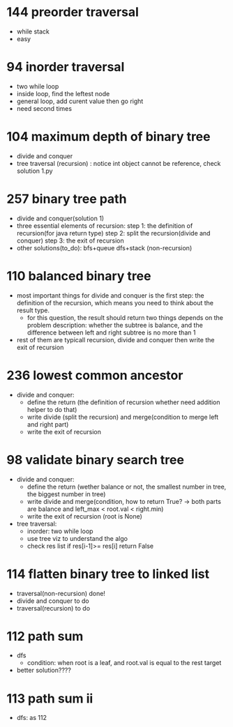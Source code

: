 # 144 preorder traversal
- while stack
- easy
# 94 inorder traversal
- two while loop
- inside loop, find the leftest node
- general loop, add curent value then go right
- need second times
# 104 maximum depth of binary tree
- divide and conquer
- tree traversal (recursion) : notice int object cannot be reference, check solution 1.py
# 257 binary tree path
- divide and conquer(solution 1)
- three essential elements of recursion:
  step 1: the definition of recursion(for java return type)
  step 2: split the recursion(divide and conquer)
  step 3: the exit of recursion
- other solutions(to_do): bfs+queue dfs+stack (non-recursion)
# 110 balanced binary tree
- most important things for divide and conquer is the first step:
  the definition of the recursion, which means you need to think about the result type.
  - for this question, the result should return two things depends on the problem description:
  whether the subtree is balance, and the difference between left and right subtree is no more than 1
- rest of them are typicall recursion, divide and conquer then write the exit of recursion
# 236 lowest common ancestor
- divide and conquer:  
  - define the return (the definition of recursion whether need addition helper to do that)
  - write divide (split the recursion) and merge(condition to merge left and right part)
  - write the exit of recursion
# 98 validate binary search tree
- divide and conquer:
  - define the return (wether balance or not, the smallest number in tree, the biggest number in tree)
  - write divide and merge(condition, how to return True? -> both parts are balance and left_max < root.val < right.min)
  - write the exit of recursion (root is None)
- tree traversal:
  - inorder: two while loop
  - use tree viz to understand the algo
  - check res list if res[i-1]>= res[i] return False
# 114 flatten binary tree to linked list
- traversal(non-recursion) done!
- divide and conquer to do 
- traversal(recursion) to do
# 112 path sum 
- dfs
  - condition: when root is a leaf, and root.val is equal to the rest target
- better solution????
# 113 path sum ii 
- dfs: as 112
